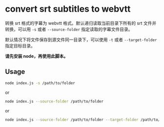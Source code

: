 #  convert srt subtitles to webvtt

转换 srt 格式的字幕为 webvtt 格式。默认递归读取当前目录下所有的 srt 文件并转换，可以用 `-s` 或者 `--source-folder` 指定读取的字幕文件目录。

默认情况下将文件保存到源文件同一目录下，可以使用 `-t` 或者 `--target-folder` 指定目标目录。

**请先安装 node，再使用此脚本。**

## Usage

```bash
node index.js -s /path/to/folder
```
or

```bash
node index.js --source-folder /path/to/folder
```
or

```bash
node index.js --source-folder /path/to/folder --target-folder /path/to/another/folder
```

